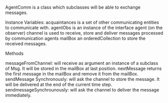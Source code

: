 AgentComm is a class which subclasses will be able to exchange messages. 

Instance Variables:
	acquaintances	<IndexedSet>	is a set of other communicating entities to communicate with.
	agentObs	<AgentObs>	is an instance of the interface agent (on the observer)
	channel	<Channel>	is used to receive, store and deliver messages processed by communication agents
	mailBox	<OrderedCollection>	an orderedCollection to store the received messages.

Methods

messageFromChannel: will receive as argument an instance of a subclass of Msg. It will be stored in the mailBox at last position.
nextMessage returns the first message in the mailBox and remove it from the mailBox.
sendMessage Synchronously: will ask the channel to store the message. It will be delivered at the end of the current time step.
sendmessageSynchrounously: will ask the channel to deliver the message immediately.

